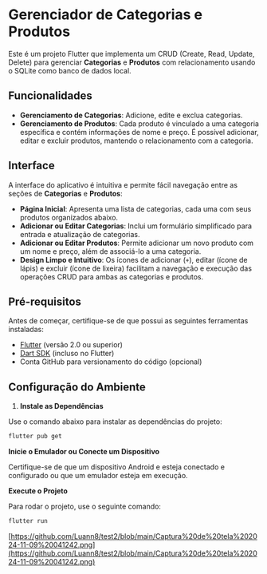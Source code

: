 # Gerenciador de Categorias e Produtos

Este é um projeto Flutter que implementa um CRUD (Create, Read, Update, Delete) para gerenciar **Categorias** e **Produtos** com relacionamento usando o SQLite como banco de dados local.

## Funcionalidades

- **Gerenciamento de Categorias**: Adicione, edite e exclua categorias.
- **Gerenciamento de Produtos**: Cada produto é vinculado a uma categoria específica e contém informações de nome e preço. É possível adicionar, editar e excluir produtos, mantendo o relacionamento com a categoria.

## Interface

A interface do aplicativo é intuitiva e permite fácil navegação entre as seções de **Categorias** e **Produtos**:

- **Página Inicial**: Apresenta uma lista de categorias, cada uma com seus produtos organizados abaixo.
- **Adicionar ou Editar Categorias**: Inclui um formulário simplificado para entrada e atualização de categorias.
- **Adicionar ou Editar Produtos**: Permite adicionar um novo produto com um nome e preço, além de associá-lo a uma categoria. 
- **Design Limpo e Intuitivo**: Os ícones de adicionar (`+`), editar (ícone de lápis) e excluir (ícone de lixeira) facilitam a navegação e execução das operações CRUD para ambas as categorias e produtos.

## Pré-requisitos

Antes de começar, certifique-se de que possui as seguintes ferramentas instaladas:

- [Flutter](https://flutter.dev/docs/get-started/install) (versão 2.0 ou superior)
- [Dart SDK](https://dart.dev/get-dart) (incluso no Flutter)
- Conta GitHub para versionamento do código (opcional)

## Configuração do Ambiente

1. **Instale as Dependências**

Use o comando abaixo para instalar as dependências do projeto:

```bash
flutter pub get

```
**Inicie o Emulador ou Conecte um Dispositivo**

Certifique-se de que um dispositivo Android e esteja conectado e configurado ou que um emulador esteja em execução.
 


**Execute o Projeto**


Para rodar o projeto, use o seguinte comando:

```bash
flutter run
```
[https://github.com/Luann8/test2/blob/main/Captura%20de%20tela%202024-11-09%20041242.png](https://github.com/Luann8/test2/blob/main/Captura%20de%20tela%202024-11-09%20041242.png)

